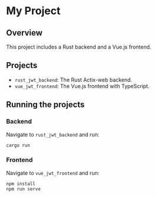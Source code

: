 # My Project

## Overview
This project includes a Rust backend and a Vue.js frontend.

## Projects
- `rust_jwt_backend`: The Rust Actix-web backend.
- `vue_jwt_frontend`: The Vue.js frontend with TypeScript.

## Running the projects
### Backend
Navigate to `rust_jwt_backend` and run:
```shell
cargo run
```
### Frontend
Navigate to `vue_jwt_frontend` and run:
```shell
npm install
npm run serve
```